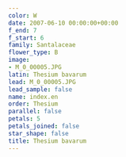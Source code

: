 ```yaml
---
color: W
date: 2007-06-10 00:00:00+00:00
f_end: 7
f_start: 6
family: Santalaceae
flower_type: B
image:
- M_0_00005.JPG
latin: Thesium bavarum
lead: M_0_00005.JPG
lead_sample: false
name: index.en
order: Thesium
parallel: false
petals: 5
petals_joined: false
star_shape: false
title: Thesium bavarum
---
```

